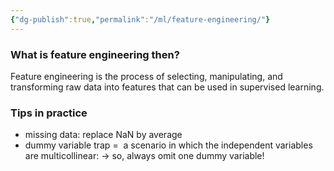 ```yaml
---
{"dg-publish":true,"permalink":"/ml/feature-engineering/"}
---
```



### What is **feature engineering** then?
Feature engineering is the process of selecting, manipulating, and transforming raw data into features that can be used in supervised learning.

### Tips in practice
- missing data: replace NaN by average
- dummy variable trap =  a scenario in which the independent variables are multicollinear:  -> so, always omit one dummy variable!